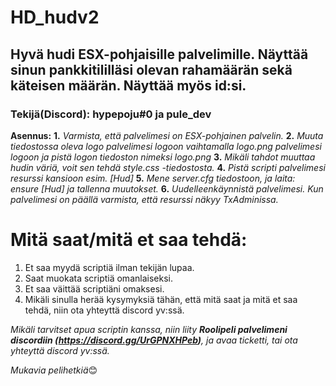 # HD_hudv2
## Hyvä hudi ESX-pohjaisille palvelimille. Näyttää sinun pankkitililläsi olevan rahamäärän sekä käteisen määrän. Näyttää myös id:si.
### Tekijä(Discord): hypepoju#0 ja pule_dev

**Asennus:** 
**1.** *Varmista, että palvelimesi on ESX-pohjainen palvelin.*
**2.** *Muuta tiedostossa oleva logo palvelimesi logoon vaihtamalla logo.png palvelimesi logoon ja pistä logon tiedoston nimeksi logo.png*
**3.** *Mikäli tahdot muuttaa hudin väriä, voit sen tehdä style.css -tiedostosta.*
**4.** *Pistä scripti palvelimesi resurssi kansioon esim. [Hud]*
**5.** *Mene server.cfg tiedostoon, ja laita: ensure [Hud] ja tallenna muutokset.*
**6.** *Uudelleenkäynnistä palvelimesi. Kun palvelimesi on päällä varmista, että resurssi näkyy TxAdminissa.*


# Mitä saat/mitä et saa tehdä:
1. Et saa myydä scriptiä ilman tekijän lupaa.
2. Saat muokata scriptiä omanlaiseksi.
3. Et saa väittää scriptiäni omaksesi.
4. Mikäli sinulla herää kysymyksiä tähän, että mitä saat ja mitä et saa tehdä, niin ota yhteyttä discord yv:ssä.

*Mikäli tarvitset apua scriptin kanssa, niin liity **Roolipeli palvelimeni discordiin (https://discord.gg/UrGPNXHPeb)**, ja avaa ticketti, tai ota yhteyttä discord yv:ssä.*

*Mukavia pelihetkiä*😊
